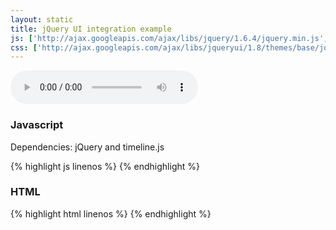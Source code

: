 ```yaml
---
layout: static
title: jQuery UI integration example
js: ['http://ajax.googleapis.com/ajax/libs/jquery/1.6.4/jquery.min.js', 'https://raw.github.com/fryn/html5slider/master/html5slider.js', 'https://ajax.googleapis.com/ajax/libs/jqueryui/1.8.16/jquery-ui.min.js', 'http://pastebin.com/raw.php?i=8ugkXxth', 'static/js/timeline.js', 'static/js/jquery-ui.js']
css: ['http://ajax.googleapis.com/ajax/libs/jqueryui/1.8/themes/base/jquery-ui.css', 'http://ajax.googleapis.com/ajax/libs/jqueryui/1.8/themes/blitzer/jquery-ui.css']
---
```


<audio id="audio" src="http://upload.wikimedia.org/wikipedia/commons/b/bb/Vampire_3component.ogg" controls></audio>
<div id="sound_visualisation"></div>

<div id="slider-range"></div>

<div id="sound_visualisation"></div>
<div style="display:none;">
<label for="scale">Scale</label>
<input type="range" min="1" step="0.01" id="scale" value="1" />
<label for="scroll">Scroll</label>
<input type="range" min="0"  step="0.01" id="scroll" value="0" />
</div>

<h3>Javascript</h3>

<p>Dependencies: jQuery and timeline.js</p>
<div class="code">
{% highlight js linenos %}
{% endhighlight %}
</div>

<h3>HTML</h3>

<div class="code">
{% highlight html linenos %}
{% endhighlight %}
</div>
